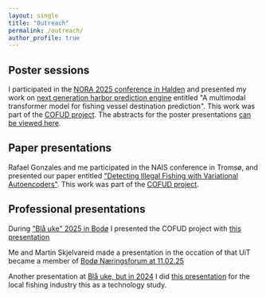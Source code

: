 ```yaml
---
layout: single
title: "Outreach"
permalink: /outreach/
author_profile: true
---
```


## Poster sessions

I participated in the [NORA 2025 conference in Halden](
https://www.nora.ai/nora-conferences/annual-conference-2025) and presented my work on [next generation harbor prediction engine](https://drive.google.com/file/d/18I4ZorglJ2OYmAoZCukEhf8sN6Dl8shx/view?usp=sharing) entitled "A multimodal transformer model for fishing vessel destination prediction". This work was part of the [COFUD project](https://en.uit.no/project/cofud). The abstracts for the poster presentations  [can be viewed here](https://www.nora.ai/nora-conferences/annual-conference-2025/all_abstracts.pdf).

## Paper presentations

Rafael Gonzales and me participated in the NAIS conference in Tromsø, and presented our paper entitled ["Detecting Illegal Fishing with Variational Autoencoders"](https://drive.google.com/file/d/11pGX_F-JoxIUU6VEtstD88f7c1XHSNus/view?usp=drive_link). This work was part of the [COFUD project](https://en.uit.no/project/cofud).

## Professional presentations

During ["Blå uke" 2025 in Bodø](https://www.linkedin.com/events/oceantech-digitalisering-roboti7327593373383446529/comments/) I presented the COFUD project with [this presentation](https://drive.google.com/file/d/17taVwzfzCxGZOUhBQUe1zpXjFBtsnL9_/view?usp=drive_link)

Me and Martin Skjelvareid made a presentation in the occation of that UiT became a member of [Bodø Næringsforum at 11.02.25](https://drive.google.com/file/d/1LtJqDQN4GJFRo5fXMFdScj8eNctTAfEo/view?usp=drive_link)

Another presentation at [Blå uke, but in 2024](https://www.leverandornettverkyngle.com/nyheter/digital-fisk-bl-uke) I did [this presentation](https://drive.google.com/file/d/1UlY5XXeVoyrBsEkZhBUjGHLWwYVYWThb/view?usp=drive_link) for the local fishing industry this as a technology study.
 

